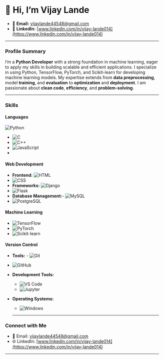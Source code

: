 # 👋 Hi, I’m Vijay Lande

- 📧 **Email:** [vijaylande44548@gmail.com](mailto:vijaylande44548@gmail.com)  
- 🔗 **LinkedIn:** [www.linkedin.com/in/vijay-lande014](https://www.linkedin.com/in/vijay-lande014)  
---

### **Profile Summary**  

I’m a **Python Developer** with a strong foundation in machine learning, eager to apply my skills in building scalable and efficient applications. I specialize in using Python, TensorFlow, PyTorch, and Scikit-learn for developing machine learning models. My expertise extends from **data preprocessing**, model **training**, and **evaluation** to **optimization** and **deployment**. I am passionate about **clean code**, **efficiency**, and **problem-solving**.

---
### **Skills**

#### **Languages**  
 ![Python](https://img.shields.io/badge/Python-3776AB?style=flat&logo=python&logoColor=white)  
- ![C](https://img.shields.io/badge/C-00599C?style=flat&logo=c&logoColor=white)  
- ![C++](https://img.shields.io/badge/C++-00599C?style=flat&logo=c%2B%2B&logoColor=white)  
- ![JavaScript](https://img.shields.io/badge/JavaScript-F7DF1E?style=flat&logo=javascript&logoColor=black)  
-
#### **Web Development**  
- **Frontend:** ![HTML](https://img.shields.io/badge/HTML-E34F26?style=flat&logo=html5&logoColor=white)  
- ![CSS](https://img.shields.io/badge/CSS-1572B6?style=flat&logo=css3&logoColor=white)   
- **Frameworks:** ![Django](https://img.shields.io/badge/Django-092E20?style=flat&logo=django&logoColor=white)  
- ![Flask](https://img.shields.io/badge/Flask-000000?style=flat&logo=flask&logoColor=white)  
- **Database Management:**- ![MySQL](https://img.shields.io/badge/MySQL-00758F?style=flat&logo=mysql&logoColor=white)  
- ![PostgreSQL](https://img.shields.io/badge/PostgreSQL-336791?style=flat&logo=postgresql&logoColor=white)  


#### **Machine Learning**  
- ![TensorFlow](https://img.shields.io/badge/TensorFlow-FF6F00?style=flat&logo=tensorflow&logoColor=white)  
- ![PyTorch](https://img.shields.io/badge/PyTorch-EE4C2C?style=flat&logo=pytorch&logoColor=white)  
- ![Scikit-learn](https://img.shields.io/badge/Scikit-learn-F7931E?style=flat&logo=scikit-learn&logoColor=white)  

#### **Version Control**  
- **Tools:** - ![Git](https://img.shields.io/badge/Git-F05032?style=flat&logo=git&logoColor=white)  
- ![GitHub](https://img.shields.io/badge/GitHub-181717?style=flat&logo=github&logoColor=white)   

- **Development Tools:**  
    - ![VS Code](https://img.shields.io/badge/VS_Code-0078D4?style=flat&logo=visualstudiocode&logoColor=white)  
    - ![Jupyter](https://img.shields.io/badge/Jupyter-F37626?style=flat&logo=jupyter&logoColor=white)  

- **Operating Systems:**  
    - ![Windows](https://img.shields.io/badge/Windows-00A4EF?style=flat&logo=windows&logoColor=white)
   ---
### **Connect with Me**  
- 📧 Email: [vijaylande44548@gmail.com](mailto:vijaylande44548@gmail.com)  
- 🌐 LinkedIn: [www.linkedin.com/in/vijay-lande014](https://www.linkedin.com/in/vijay-lande014)  
---
